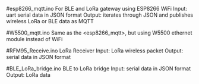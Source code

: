 #esp8266_mqtt.ino
For BLE and LoRa gateway using ESP8266 WiFi
Input:  uart serial data in JSON format
Output:  iterates through JSON and publishes wireless LoRa or BLE data as MQTT


#W5500_mqtt.ino
Same as the <esp8266_mqtt>, but using W5500 ethernet module instead of WiFi

#RFM95_Receive.ino
LoRa Receiver
Input:  LoRa wireless packet
Output:  serial data in JSON format


#BLE_LoRa_bridge.ino
BLE to LoRa bridge
Input:  serial data in JSON format
Output:  LoRa data
